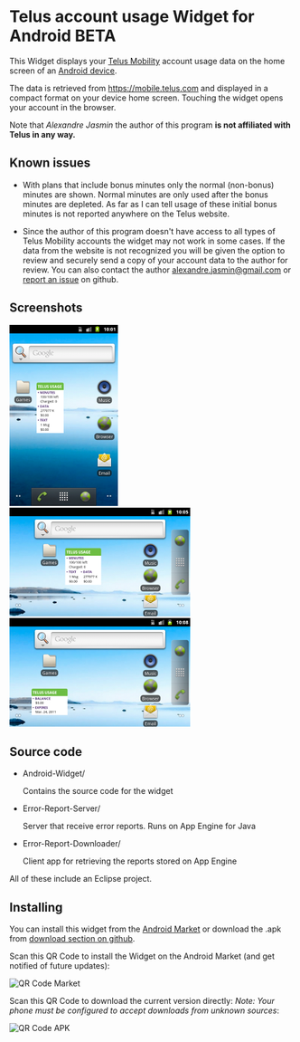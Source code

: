 Telus account usage Widget for Android BETA
===========================================

This Widget displays your [Telus Mobility][1] account usage data on the home screen of an [Android device][2].

The data is retrieved from https://mobile.telus.com and displayed in a compact format on your device home screen.
Touching the widget opens your account in the browser.

Note that *Alexandre Jasmin* the author of this program **is not affiliated with Telus in any way.**


Known issues
------------

 - With plans that include bonus minutes only the normal (non-bonus) minutes are shown. Normal minutes are only used
after the bonus minutes are depleted. As far as I can tell usage of these initial bonus minutes is not reported
anywhere on the Telus website.

 - Since the author of this program doesn't have access to all types of Telus Mobility accounts the widget may not
work in some cases. If the data from the website is not recognized you will be given the option to review and
securely send a copy of your account data to the author for review. You can also contact the author
alexandre.jasmin@gmail.com or [report an issue][3] on github.


Screenshots
-----------
![Screenshot](https://github.com/ajasmin/telus_usage_android_widget/raw/master/media/screenshot-1-small.png)
![Screenshot](https://github.com/ajasmin/telus_usage_android_widget/raw/master/media/screenshot-2-small.png)
![Screenshot](https://github.com/ajasmin/telus_usage_android_widget/raw/master/media/screenshot-3-small.png)


Source code
-----------

 - Android-Widget/

      Contains the source code for the widget  


 - Error-Report-Server/

      Server that receive error reports. Runs on App Engine for Java


 - Error-Report-Downloader/

      Client app for retrieving the reports stored on App Engine


All of these include an Eclipse project.


Installing
----------

You can install this widget from the [Android Market][4] or download the .apk from [download section on github][5].

Scan this QR Code to install the Widget on the Android Market (and get notified of future updates):

![QR Code Market](https://chart.googleapis.com/chart?cht=qr&chs=200x200&chl=market%3A//details%3Fid%3Dcom.github.ajasmin.telususageandroidwidget&chld=H|0)

Scan this QR Code to download the current version directly:
*Note: Your phone must be configured to accept downloads from unknown sources*:

![QR Code APK](https://chart.googleapis.com/chart?cht=qr&chs=200x200&chl=https://github.com/downloads/ajasmin/telus_usage_android_widget/Telus-Usage-BETA-7.apk&chld=H|0)




  [1]: http://www.telusmobility.com/ "Telus Website"
  [2]: http://www.android.com/ "Android Website"
  [3]: https://github.com/ajasmin/telus_usage_android_widget/issues "Issues"
  [4]: https://market.android.com/details?id=com.github.ajasmin.telususageandroidwidget "Market download"
  [5]: https://github.com/ajasmin/telus_usage_android_widget/downloads "github downloads"
